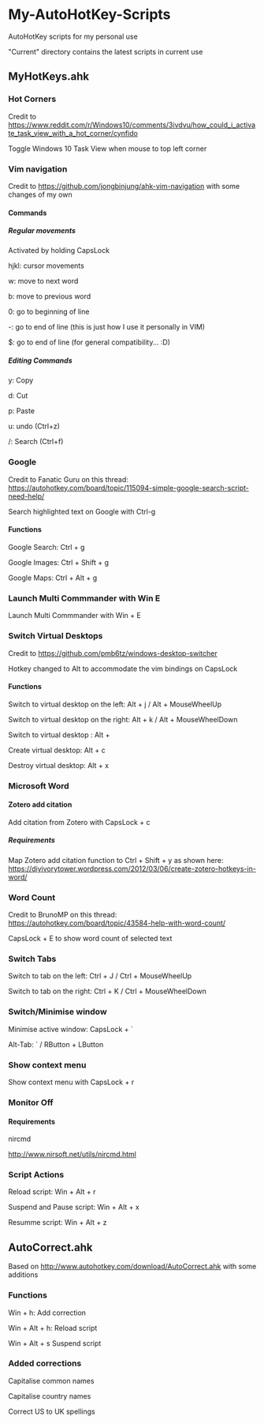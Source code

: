 # My-AutoHotKey-Scripts

AutoHotKey scripts for my personal use

"Current" directory contains the latest scripts in current use
## MyHotKeys.ahk


### Hot Corners
Credit to https://www.reddit.com/r/Windows10/comments/3ivdvu/how_could_i_activate_task_view_with_a_hot_corner/cynfido

Toggle Windows 10 Task View when mouse to top left corner


### Vim navigation
Credit to https://github.com/jongbinjung/ahk-vim-navigation with some changes of my own
#### Commands

##### Regular movements
Activated by holding CapsLock

hjkl: cursor movements

w: move to next word

b: move to previous word

0: go to beginning of line

-: go to end of line (this is just how I use it personally in VIM)

$: go to end of line (for general compatibility... :D)

##### Editing Commands
y: Copy

d: Cut

p: Paste

u: undo (Ctrl+z)

/: Search (Ctrl+f)


### Google
Credit to Fanatic Guru on this thread: https://autohotkey.com/board/topic/115094-simple-google-search-script-need-help/

Search highlighted text on Google with Ctrl-g
#### Functions
Google Search: Ctrl + g

Google Images: Ctrl + Shift + g

Google Maps: Ctrl + Alt + g


### Launch Multi Commmander with Win E
Launch Multi Commmander with Win + E


### Switch Virtual Desktops
Credit to https://github.com/pmb6tz/windows-desktop-switcher

Hotkey changed to Alt to accommodate the vim bindings on CapsLock

#### Functions
Switch to virtual desktop on the left: Alt + j / Alt + MouseWheelUp

Switch to virtual desktop on the right: Alt + k / Alt + MouseWheelDown

Switch to virtual desktop <Num>: Alt + <Num>

Create virtual desktop: Alt + c

Destroy virtual desktop: Alt + x


### Microsoft Word

#### Zotero add citation
Add citation from Zotero with CapsLock + c

##### Requirements
Map Zotero add citation function to Ctrl + Shift + y as shown here: https://diyivorytower.wordpress.com/2012/03/06/create-zotero-hotkeys-in-word/


### Word Count
Credit to BrunoMP on this thread: https://autohotkey.com/board/topic/43584-help-with-word-count/

CapsLock + E to show word count of selected text


### Switch Tabs
Switch to tab on the left: Ctrl + J / Ctrl + MouseWheelUp

Switch to tab on the right: Ctrl + K / Ctrl + MouseWheelDown


### Switch/Minimise window
Minimise active window: CapsLock + `

Alt-Tab: ` / RButton + LButton


### Show context menu
Show context menu with CapsLock + r


### Monitor Off

#### Requirements
nircmd

http://www.nirsoft.net/utils/nircmd.html


### Script Actions
Reload script: Win + Alt + r

Suspend and Pause script: Win + Alt + x

Resumme script: Win + Alt + z


## AutoCorrect.ahk
Based on http://www.autohotkey.com/download/AutoCorrect.ahk with some additions

### Functions
Win + h: Add correction

Win + Alt + h: Reload script

Win + Alt + s Suspend script

### Added corrections
Capitalise common names

Capitalise country names

Correct US to UK spellings